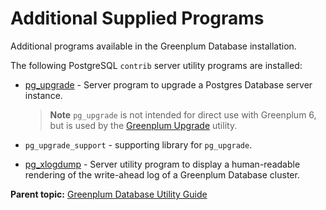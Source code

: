 # Additional Supplied Programs 

Additional programs available in the Greenplum Database installation.

The following PostgreSQL `contrib` server utility programs are installed:

-   [pg\_upgrade](https://www.postgresql.org/docs/9.4/pgupgrade.html) - Server program to upgrade a Postgres Database server instance.

    > **Note** `pg_upgrade` is not intended for direct use with Greenplum 6, but is used by the [Greenplum Upgrade](https://docs.vmware.com/en/VMware-Greenplum-Upgrade/index.html) utility.

-   `pg_upgrade_support` - supporting library for `pg_upgrade`.
-   [pg\_xlogdump](https://www.postgresql.org/docs/9.4/pgxlogdump.html) - Server utility program to display a human-readable rendering of the write-ahead log of a Greenplum Database cluster.

**Parent topic:** [Greenplum Database Utility Guide](utility_guide.html)

